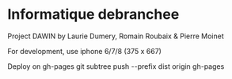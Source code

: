 # Informatique debranchee

Project DAWIN by Laurie Dumery, Romain Roubaix & Pierre Moinet

For development, use iphone 6/7/8 (375 x 667)

Deploy on gh-pages
git subtree push --prefix dist origin gh-pages